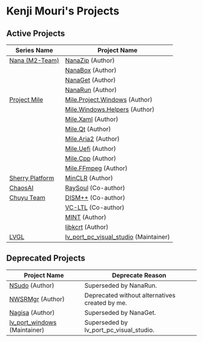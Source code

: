 ﻿# Kenji Mouri's Projects

## Active Projects

| Series Name | Project Name |
| - | - |
| [Nana (M2-Team)] | [NanaZip] (Author) |
| | [NanaBox] (Author) |
| | [NanaGet] (Author) |
| | [NanaRun] (Author) |
| [Project Mile] | [Mile.Project.Windows] (Author) |
| | [Mile.Windows.Helpers] (Author) |
| | [Mile.Xaml] (Author) |
| | [Mile.Qt] (Author) |
| | [Mile.Aria2] (Author) |
| | [Mile.Uefi] (Author) |
| | [Mile.Cpp] (Author) |
| | [Mile.FFmpeg] (Author) |
| [Sherry Platform] | [MinCLR] (Author) |
| [ChaosAI] | [RaySoul] (Co-author) |
| [Chuyu Team] | [DISM++] (Co-author) |
| | [VC-LTL] (Co-author) |
| | [MINT] (Author) |
| | [libkcrt] (Author) |
| [LVGL] | [lv_port_pc_visual_studio] (Maintainer) |

[Nana (M2-Team)]: https://github.com/M2Team
[NanaZip]: https://github.com/M2Team/NanaZip
[NanaBox]: https://github.com/M2Team/NanaBox
[NanaGet]: https://github.com/M2Team/NanaGet
[NanaRun]: https://github.com/M2Team/NanaRun

[Project Mile]: https://github.com/ProjectMile
[Mile.Project.Windows]: https://github.com/ProjectMile/Mile.Project.Windows
[Mile.Windows.Helpers]: https://github.com/ProjectMile/Mile.Windows.Helpers
[Mile.Xaml]: https://github.com/ProjectMile/Mile.Xaml
[Mile.Qt]: https://github.com/ProjectMile/Mile.Qt
[Mile.Aria2]: https://github.com/ProjectMile/Mile.Aria2
[Mile.Uefi]: https://github.com/ProjectMile/Mile.Uefi
[Mile.Cpp]: https://github.com/ProjectMile/Mile.Cpp
[Mile.FFmpeg]: https://github.com/ProjectMile/Mile.FFmpeg

[Sherry Platform]: https://github.com/SherryPlatform
[MinCLR]: https://github.com/SherryPlatform/MinCLR

[ChaosAI]: https://github.com/ChaosAIOfficial
[RaySoul]: https://github.com/ChaosAIOfficial/RaySoul

[Chuyu Team]: https://github.com/Chuyu-Team
[DISM++]: https://github.com/Chuyu-Team/Dism-Multi-language/releases/latest
[VC-LTL]: https://github.com/Chuyu-Team/VC-LTL5
[MINT]: https://github.com/Chuyu-Team/MINT
[libkcrt]: https://github.com/Chuyu-Team/libkcrt

[LVGL]: https://github.com/lvgl
[lv_port_pc_visual_studio]: https://github.com/lvgl/lv_port_pc_visual_studio

## Deprecated Projects

| Project Name | Deprecate Reason |
| - | - |
| [NSudo] (Author) | Superseded by NanaRun. |
| [NWSRMgr] (Author) | Deprecated without alternatives created by me. |
| [Nagisa] (Author) | Superseded by NanaGet. |
| [lv_port_windows] (Maintainer) | Superseded by lv_port_pc_visual_studio. |

[NSudo]: https://github.com/M2TeamArchived/NSudo
[NWSRMgr]: https://github.com/M2TeamArchived/NWSRMgr
[Nagisa]: https://github.com/M2TeamArchived/Nagisa
[lv_port_windows]: https://github.com/lvgl/lv_port_windows

